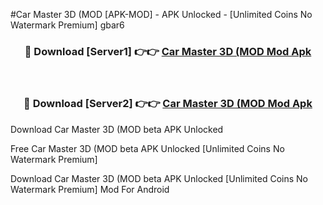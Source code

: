 #Car Master 3D (MOD [APK-MOD] - APK Unlocked - [Unlimited Coins No Watermark Premium] gbar6



<div align="center">

<h3>🔴 Download [Server1] 👉👉 <a href="https://momento.my/?title=Car_Master_3D_(MOD">Car Master 3D (MOD Mod Apk</a></h3><br>

<h3>🔴 Download [Server2] 👉👉 <a href="https://momento.my/?title=Car_Master_3D_(MOD">Car Master 3D (MOD Mod Apk</a></h3>
</div>



Download Car Master 3D (MOD beta APK Unlocked

Free Car Master 3D (MOD beta APK Unlocked [Unlimited Coins No Watermark Premium]

Download Car Master 3D (MOD beta APK Unlocked [Unlimited Coins No Watermark Premium] Mod For Android
